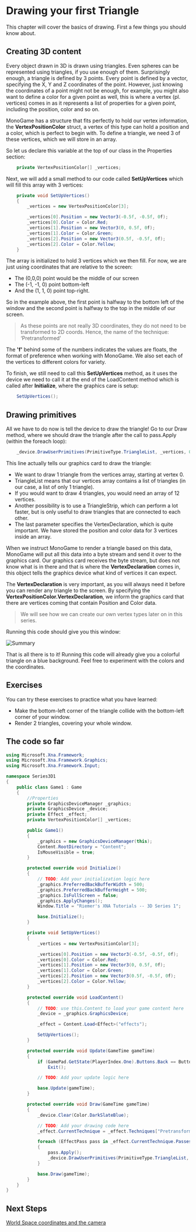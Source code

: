# Drawing your first Triangle

This chapter will cover the basics of drawing. First a few things you should know about.

## Creating 3D content

Every object drawn in 3D is drawn using triangles. Even spheres can be represented using triangles, if you use enough of them. Surprisingly enough, a triangle is defined by 3 points. Every point is defined by a vector, specifying the X, Y and Z coordinates of the point. However, just knowing the coordinates of a point might not be enough, for example, you might also want to define a color for a given point as well, this is where a vertex (pl. vertices) comes in as it represents a list of properties for a given point, including the position, color and so on.

MonoGame has a structure that fits perfectly to hold our vertex information, the **VertexPositionColor** struct, a vertex of this type can hold a position and a color, which is perfect to begin with. To define a triangle, we need 3 of these vertices, which we will store in an array.

So let us declare this variable at the top of our class in the Properties section:

```csharp
    private VertexPositionColor[] _vertices;
```

Next, we will add a small method to our code called **SetUpVertices** which will fill this array with 3 vertices:

```csharp
    private void SetUpVertices()
    {
        _vertices = new VertexPositionColor[3];

        _vertices[0].Position = new Vector3(-0.5f, -0.5f, 0f);
        _vertices[0].Color = Color.Red;
        _vertices[1].Position = new Vector3(0, 0.5f, 0f);
        _vertices[1].Color = Color.Green;
        _vertices[2].Position = new Vector3(0.5f, -0.5f, 0f);
        _vertices[2].Color = Color.Yellow;
    }
```

The array is initialized to hold 3 vertices which we then fill. For now, we are just using coordinates that are relative to the screen:

* The (0,0,0) point would be the middle of our screen
* The (-1, -1, 0) point bottom-left
* And the (1, 1, 0) point top-right.

So in the example above, the first point is halfway to the bottom left of the window and the second point is halfway to the top in the middle of our screen.

> As these points are not really 3D coordinates, they do not need to be transformed to 2D coords. Hence, the name of the technique: ‘Pretransformed’

The **'f'** behind some of the numbers indicates the values are floats, the format of preference when working with MonoGame. We also set each of the vertices to different colors for variety.

To finish, we still need to call this **SetUpVertices** method, as it uses the device we need to call it at the end of the LoadContent method which is called after **Initialize**, where the graphics care is setup:

```csharp
    SetUpVertices();
```

## Drawing primitives

All we have to do now is tell the device to draw the triangle! Go to our Draw method, where we should draw the triangle after the call to pass.Apply (within the foreach loop):

```csharp
    _device.DrawUserPrimitives(PrimitiveType.TriangleList, _vertices, 0, 1, VertexPositionColor.VertexDeclaration);
```

This line actually tells our graphics card to draw the triangle:

* We want to draw 1 triangle from the vertices array, starting at vertex 0.
* TriangleList means that our vertices array contains a list of triangles (in our case, a list of only 1 triangle).
* If you would want to draw 4 triangles, you would need an array of 12 vertices.
* Another possibility is to use a TriangleStrip, which can perform a lot faster, but is only useful to draw triangles that are connected to each other.
* The last parameter specifies the VertexDeclaration, which is quite important. We have stored the position and color data for 3 vertices inside an array.

When we instruct MonoGame to render a triangle based on this data, MonoGame will put all this data into a byte stream and send it over to the graphics card. Our graphics card receives the byte stream, but does not know what is in there and that is where the **VertexDeclaration** comes in, this object tells the graphics device what kind of vertices it can expect.

The **VertexDeclaration** is very important, as you will always need it before you can render any triangle to the screen. By specifying the **VertexPositionColor.VertexDeclaration**, we inform the graphics card that there are vertices coming that contain Position and Color data.

> We will see how we can create our own vertex types later on in this series.

Running this code should give you this window:

![Summary](https://github.com/simondarksidej/XNAGameStudio/raw/archive/Images/Riemers/3DXNA1-03Triangles1.png?raw=true)

That is all there is to it! Running this code will already give you a colorful triangle on a blue background. Feel free to experiment with the colors and the coordinates.

## Exercises

You can try these exercises to practice what you have learned:

* Make the bottom-left corner of the triangle collide with the bottom-left corner of your window.
* Render 2 triangles, covering your whole window.

## The code so far

```csharp
using Microsoft.Xna.Framework;
using Microsoft.Xna.Framework.Graphics;
using Microsoft.Xna.Framework.Input;

namespace Series3D1
{
    public class Game1 : Game
    {
        //Properties
        private GraphicsDeviceManager _graphics;
        private GraphicsDevice _device;
        private Effect _effect;
        private VertexPositionColor[] _vertices;

        public Game1()
        {
            _graphics = new GraphicsDeviceManager(this);
            Content.RootDirectory = "Content";
            IsMouseVisible = true;
        }

        protected override void Initialize()
        {
            // TODO: Add your initialization logic here
            _graphics.PreferredBackBufferWidth = 500;
            _graphics.PreferredBackBufferHeight = 500;
            _graphics.IsFullScreen = false;
            _graphics.ApplyChanges();
            Window.Title = "Riemer's XNA Tutorials -- 3D Series 1";

            base.Initialize();
        }

        private void SetUpVertices()
        {
            _vertices = new VertexPositionColor[3];

            _vertices[0].Position = new Vector3(-0.5f, -0.5f, 0f);
            _vertices[0].Color = Color.Red;
            _vertices[1].Position = new Vector3(0, 0.5f, 0f);
            _vertices[1].Color = Color.Green;
            _vertices[2].Position = new Vector3(0.5f, -0.5f, 0f);
            _vertices[2].Color = Color.Yellow;
        }

        protected override void LoadContent()
        {
            // TODO: use this.Content to load your game content here
            _device = _graphics.GraphicsDevice;

            _effect = Content.Load<Effect>("effects");

            SetUpVertices();
        }

        protected override void Update(GameTime gameTime)
        {
            if (GamePad.GetState(PlayerIndex.One).Buttons.Back == ButtonState.Pressed || Keyboard.GetState().IsKeyDown(Keys.Escape))
                Exit();

            // TODO: Add your update logic here

            base.Update(gameTime);
        }

        protected override void Draw(GameTime gameTime)
        {
            _device.Clear(Color.DarkSlateBlue);

            // TODO: Add your drawing code here
            _effect.CurrentTechnique = _effect.Techniques["Pretransformed"];

            foreach (EffectPass pass in _effect.CurrentTechnique.Passes)
            {
                pass.Apply();
                _device.DrawUserPrimitives(PrimitiveType.TriangleList, _vertices, 0, 1, VertexPositionColor.VertexDeclaration);
            }

            base.Draw(gameTime);
        }
    }
}
```

## Next Steps

[World Space coordinates and the camera](Riemers3DXNA1Terrain04worldspace)
